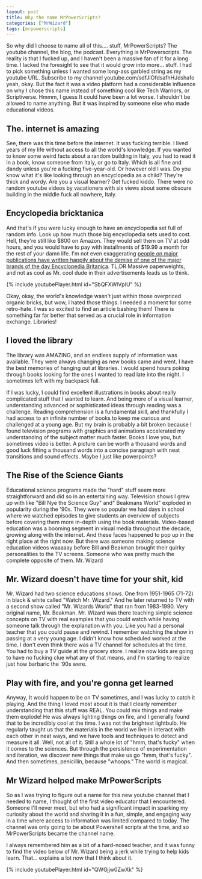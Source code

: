 ```yaml
---
layout: post
title: Why the name MrPowerScripts?
categories: ["MrWizard"]
tags: [mrpowerscripts]
---
```


So why did I choose to name all of this.... stuff, MrPowerScripts? The youtube channel, the blog, the podcast. Everything is MrPowerscripts. The reality is that I fucked up, and I haven't been a massive fan of it for a long time. I lacked the foresight to see that it would grow into more... stuff. I had to pick something unless I wanted some long-ass garbled string as my youtube URL. Subscribe to my channel youtube.com/sdfJIOfdsafhHJdshafo yeah, okay. But the fact it was a video platform had a considerable influence on why I chose this name instead of something cool like Tech Warriors, or Scriptiverse. Hmmm, I guess It could have been a lot worse. I shouldn't be allowed to name anything. But it was inspired by someone else who made educational videos.

## The. internet is amazing

See, there was this time before the internet. It was fucking terrible. I lived years of my life without access to all the world's knowledge. If you wanted to know some weird facts about a random building in Italy, you had to read it in a book, know someone from Italy, or go to Italy. Which is all fine and dandy unless you're a fucking five-year-old. Or however old I was. Do you know what it's like looking through an encyclopedia as a child? They're thick and wordy. Are you a visual learner? Get fucked kiddo. There were no random youtube videos by vacationers with six views about some obscure building in the middle fuck all nowhere, Italy.

## Encyclopedia bricktanica

And that's if you were lucky enough to have an encyclopedia set full of random info. Look up how much those big encyclopedia sets used to cost. Hell, they're still like $800 on Amazon. They would sell them on TV at odd hours, and you would have to pay with installments of $19.99 a month for the rest of your damn life.  I'm not even exaggerating [people on major publications have written happily about the demise of one of the major brands of the day Encyclopedia Britanica](https://slate.com/technology/2012/03/the-encyclopedia-britannica-was-expensive-useless-and-exploitative-im-glad-its-gone.html). TL;DR Massive paperweights, and not as cool as Mr. cool dude in their advertisements leads us to think.

{% include youtubePlayer.html id="SbQFXWlVpIU" %}

Okay, okay, the world's knowledge wasn't just within those overpriced organic bricks, but wow, I hated those things. I needed a moment for some retro-hate. I was so excited to find an article bashing them! There is something far far better that served as a crucial role in information exchange. Libraries!

## I loved the library

The library was AMAZING, and an endless supply of information was available. They were always changing as new books came and went. I have the best memories of hanging out at libraries. I would spend hours poking through books looking for the ones I wanted to read late into the night. I sometimes left with my backpack full. 

If I was lucky, I could find excellent illustrations in books about really complicated stuff that I wanted to learn. And being more of a visual learner, understanding advanced or sophisticated ideas through reading was a challenge. Reading comprehension is a fundamental skill, and thankfully I had access to an infinite number of books to keep me curious and challenged at a young age. But my brain is probably a bit broken because I found television programs with graphics and animations accelerated my understanding of the subject matter much faster. Books I love you, but sometimes video is better. A picture can be worth a thousand words and good luck fitting a thousand words into a concise paragraph with neat transitions and sound effects. Maybe I just like powerpoints?

## The Rise of the Science Giants

Educational science programs made the "hard" stuff seem more straightforward and did so in an entertaining way. Television shows I grew up with like "Bill Nye the Science Guy" and" Beakmans World" exploded in popularity during the '90s. They were so popular we had days in school where we watched episodes to give students an overview of subjects before covering them more in-depth using the book materials. Video-based education was a booming segment in visual media throughout the decade, growing along with the internet. And these faces happened to pop up in the right place at the right now. But there was someone making science education videos waaaaay before Bill and Beakman brought their quirky personalities to the TV screens. Someone who was pretty much the complete opposite of them. Mr. Wizard

## Mr. Wizard doesn't have time for your shit, kid

Mr. Wizard had two science educations shows. One from 1951-1965 (71-72) in black & white called "Watch Mr. Wizard." And he later returned to TV with a second show called "Mr. Wizards World" that ran from 1983-1990. Very original name, Mr. Beakman. Mr. Wizard was there teaching simple science concepts on TV with real examples that you could watch while having someone talk through the explanation with you. Like you had a personal teacher that you could pause and rewind. I remember watching the show in passing at a very young age. I didn't know how scheduled worked at the time. I don't even think there was a TV channel for schedules at the time. You had to buy a TV guide at the grocery store. I realize now kids are going to have no fucking clue what any of that means, and I'm starting to realize just how barbaric the '90s were.

## Play with fire, and you're gonna get learned

Anyway, It would happen to be on TV sometimes, and I was lucky to catch it playing. And the thing I loved most about it is that I clearly remember understanding that this stuff was REAL. You could mix things and make them explode! He was always lighting things on fire, and I generally found that to be incredibly cool at the time. I was not the brightest lightbulb. He regularly taught us that the materials in the world we live in interact with each other in neat ways, and we have tools and techniques to detect and measure it all. Well, not all of it. Still a whole lot of "hmm, that's fucky" when it comes to the sciences. But through the persistence of experimentation and iteration, we discover new things that make us go "hmm, that's fucky". And then sometimes, penicillin, because "whoops." The world is magical.

## Mr Wizard helped make MrPowerScripts

So as I was trying to figure out a name for this new youtube channel that I needed to name, I thought of the first video educator that I encountered. Someone I'll never meet, but who had a significant impact in sparking my curiosity about the world and sharing it in a fun, simple, and engaging way in a time where access to information was limited compared to today. The channel was only going to be about Powershell scripts at the time, and so MrPowerScripts became the channel name.

I always remembered him as a bit of a hard-nosed teacher, and it was funny to find the video below of Mr. Wizard being a jerk while trying to help kids learn. That... explains a lot now that I think about it.

{% include youtubePlayer.html id="QWGjjw0ZwXk" %}